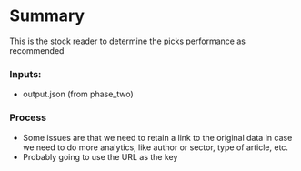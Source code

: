 # Summary
This is the stock reader to determine the picks performance as recommended 

### Inputs:
- output.json (from phase_two)

### Process
- Some issues are that we need to retain a link to the original data in case we need to do more analytics, like author or sector, type of article, etc.
- Probably going to use the URL as the key

